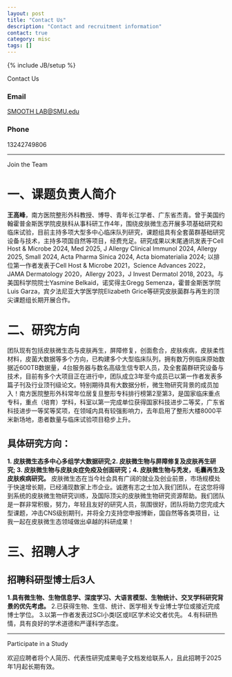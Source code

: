 ```yaml
---
layout: post
title: "Contact Us"
description: "Contact and recruitment information"
contact: true
category: misc
tags: []
---
```


{% include JB/setup %}

<a class="anchor" id="contact"></a>

<div class="bigtitle text-center">Contact Us</div>
<div class="bigspacer"></div>

### Email

[SMOOTH LAB@SMU.edu](wanggaofeng@smu.edu.cn)

### Phone

13242749806

<hr/>

<a class="anchor" id="join"></a>

<div class="bigtitle text-center">Join the Team</div>
<div class="bigspacer"></div>

# 一、课题负责人简介

**王高峰**，南方医院整形外科教授、博导、青年长江学者、广东省杰青。曾于美国约翰霍普金斯医学院皮肤科从事科研工作4年，围绕皮肤微生态开展多项基础研究和临床试验，目前主持多项大型多中心临床队列研究，课题组具有全套菌群基础研究设备与技术，主持多项国自然等项目，经费充足。研究成果以末尾通讯发表于Cell Host & Microbe 2024, Med 2025, J Allergy Clinical Immunol 2024, Allergy 2025, Small 2024, Acta Pharma Sinica 2024, Acta biomaterialia 2024; 以排位第一作者发表于Cell Host & Microbe 2021，Science Advances 2022，JAMA Dermatology 2020，Allergy 2023，J Invest Dermatol 2018, 2023。与美国科学院院士Yasmine Belkaid，诺奖得主Gregg Semenza，霍普金斯医学院Luis Garza，宾夕法尼亚大学医学院Elizabeth Grice等研究皮肤菌群与再生的顶尖课题组长期开展合作。

# 二、研究方向

团队现有包括皮肤微生态与皮肤再生，屏障修复，创面愈合，皮肤疾病，皮肤柔性材料，皮菌大数据等多个方向，已构建多个大型临床队列，拥有数万例临床原始数据近600TB数据量，4台服务器与数名高级生信专职人员，及全套菌群研究设备与技术，目前有多个大项目正在进行中，团队成立3年至今成员已以第一作者发表多篇子刊及行业顶刊级论文。特别期待具有大数据分析，微生物研究背景的成员加入！南方医院整形外科常年位居复旦整形专科排行榜第2至第3，是国家临床重点专科，重点（培育）学科，科室以第一完成单位获得国家科技进步二等奖，广东省科技进步一等奖等奖项，在领域内具有较强影响力，去年启用了整形大楼8000平米新场地，患者数量与临床试验项目稳步上升。
## 具体研究方向：
**1. 皮肤微生态多中心多组学大数据研究;2. 皮肤微生物与屏障修复及皮肤再生研究; 3. 皮肤微生物与皮肤炎症免疫及创面研究；4. 皮肤微生物与秃发，毛囊再生及皮肤疾病研究。**
皮肤微生态在当今社会具有广阔的就业及创业前景，市场规模处于快速增长期，已经涌现数家上市企业。诚邀有志之士加入我们团队，在这您将得到系统的皮肤微生物研究训练，及国际顶尖的皮肤微生物研究资源帮助。我们团队是一群非常积极，努力，年轻且友好的研究人员，氛围很好，团队将助力您完成大型课题，冲击CNS级别期刊，并将全力支持您申报博新，国自然等各类项目，让我一起在皮肤微生态领域做出卓越的科研成果！

# 三、招聘人才

## 招聘科研型博士后3人 

**1.具有微生物、生物信息学、深度学习、大语言模型、生物统计、交叉学科研究背景的优先考虑。**
2.已获得生物、生信、统计、医学相关专业博士学位或接近完成博士学位。
3.以第一作者发表过SCI小类I区或Ⅱ区学术论文者优先。
4.有科研热情，具有良好的学术道德和严谨科学态度。

<!-- Interested students should review the [application instructions](/assets/files/applications/nbclab-app-instructions-2024.pdf) and then [submit an application](https://tally.so/r/wMz9Wp). Please review the above lab materials before applying to ensure that our lab’s work aligns with your research interests. **We recommend that you provide as much detail as possible in your application about you and your interests, referencing our current projects when possible, and use as much space as you need.** We receive many applications each semester and any additional information can be helpful to us in evaluating your application to determine the best fit for you on our projects.-->

<hr/>

<a class="anchor" id="participate"></a>

<div class="bigtitle text-center">Participate in a Study</div>
<div class="bigspacer"></div>

欢迎应聘者将个人简历、代表性研究成果电子文档发给联系人，且此招聘于2025年1月起长期有效。

